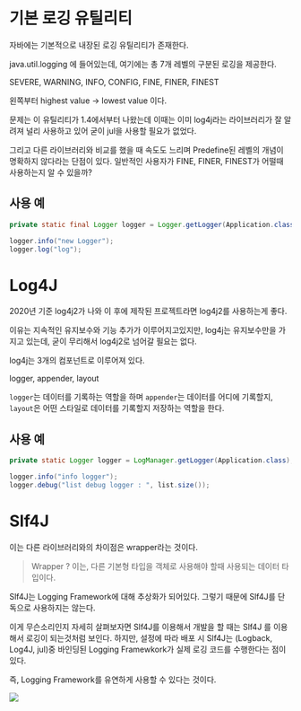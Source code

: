 # 기본 로깅 유틸리티

자바에는 기본적으로 내장된 로깅 유틸리티가 존재한다.

java.util.logging 에 들어있는데, 여기에는 총 7개 레벨의 구분된 로깅을 제공한다.

SEVERE, WARNING, INFO, CONFIG, FINE, FINER, FINEST

왼쪽부터 highest value → lowest value 이다.

문제는 이 유틸리티가 1.4에서부터 나왔는데 이때는 이미 log4j라는 라이브러리가 잘 알려져 널리 사용하고 있어 굳이 jul을 사용할 필요가 없었다.

그리고 다른 라이브러리와 비교를 했을 때 속도도 느리며 Predefine된 레벨의 개념이 명확하지 않다라는 단점이 있다.
일반적인 사용자가 FINE, FINER, FINEST가 어떨때 사용하는지 알 수 있을까?

## 사용 예

```java
private static final Logger logger = Logger.getLogger(Application.class.getName());

logger.info("new Logger");
logger.log("log");
```

# Log4J

2020년 기준 log4j2가 나와 이 후에 제작된 프로젝트라면 log4j2를 사용하는게 좋다.

이유는 지속적인 유지보수와 기능 추가가 이루어지고있지만, log4j는 유지보수만을 가지고 있는데, 굳이 무리해서 log4j2로 넘어갈 필요는 없다.

log4j는 3개의 컴포넌트로 이루어져 있다.

logger, appender, layout

`logger`는 데이터를 기록하는 역할을 하며 `appender`는 데이터를 어디에 기록할지, `layout`은 어떤 스타일로 데이터를 기록할지 저장하는 역할을 한다.

## 사용 예

```java
private static Logger logger = LogManager.getLogger(Application.class);

logger.info("info logger");
logger.debug("list debug logger : ", list.size());
```

# Slf4J

이는 다른 라이브러리와의 차이점은 wrapper라는 것이다.

>Wrapper ?
이는, 다른 기본형 타입을 객체로 사용해야 할때 사용되는 데이터 타입이다.


Slf4J는 Logging Framework에 대해 추상화가 되어있다. 그렇기 때문에 Slf4J를 단독으로 사용하지는 않는다.

이게 무슨소리인지 자세히 살펴보자면 Slf4J를 이용해서 개발을 할 때는 Slf4J 를 이용해서 로깅이 되는것처럼 보인다. 하지만, 설정에 따라 배포 시 Slf4J는 (Logback, Log4J, jul)중 바인딩된 Logging Framewkork가 실제 로깅 코드를 수행한다는 점이 있다.

즉, Logging Framework를 유연하게 사용할 수 있다는 것이다.

![](https://velog.velcdn.com/images/vpdls1511/post/e61c6767-5a8b-4eb4-8616-30a00379d957/image.png)
